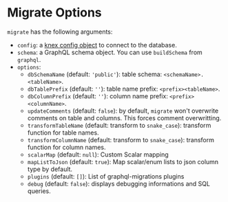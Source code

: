 # Migrate Options

`migrate` has the following arguments:

- `config`: a [knex config object](https://knexjs.org/#Installation-client) to connect to the database.
- `schema`: a GraphQL schema object. You can use `buildSchema` from `graphql`.
- `options`:
  - `dbSchemaName` (default: `'public'`): table schema: `<schemaName>.<tableName>`.
  - `dbTablePrefix` (default: `''`): table name prefix: `<prefix><tableName>`.
  - `dbColumnPrefix` (default: `''`): column name prefix: `<prefix><columnName>`.
  - `updateComments` (default: `false`): by default, `migrate` won't overwrite comments on table and columns. This forces comment overwritting.
  - `transformTableName` (default: transform to `snake_case`): transform function for table names.
  - `transformColumnName` (default: transform to `snake_case`): transform function for column names.
  - `scalarMap` (default: `null`): Custom Scalar mapping
  - `mapListToJson` (default: `true`): Map scalar/enum lists to json column type by default.
  - `plugins` (default: `[]`): List of graphql-migrations plugins
  - `debug` (default: `false`): displays debugging informations and SQL queries.